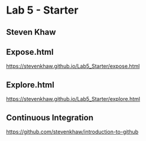# Lab 5 - Starter
## Steven Khaw 

## Expose.html
https://stevenkhaw.github.io/Lab5_Starter/expose.html

## Explore.html
https://stevenkhaw.github.io/Lab5_Starter/explore.html

## Continuous Integration
https://github.com/stevenkhaw/introduction-to-github

